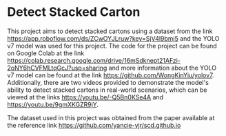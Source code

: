 #  Detect Stacked Carton

This project aims to detect stacked cartons using a dataset from the link https://app.roboflow.com/ds/ZCwOYJLruw?key=SjV4l9bmj5
and the YOLO v7 model was used for this project. 
The code for the project can be found on Google Colab at the link https://colab.research.google.com/drive/16mSdknept21AFzi-2oNY6hCVFMLtqGcJ?usp=sharing 
and more information about the YOLO v7 model can be found at the link https://github.com/WongKinYiu/yolov7.
Additionally, there are two videos provided to demonstrate the model's ability to detect stacked cartons in real-world scenarios, which can be viewed at the links 
https://youtu.be/-Q5Bn0KSe4A and https://youtu.be/9gmXKGZR9jY.

The dataset used in this project was obtained from the paper available at the reference link https://github.com/yancie-yjr/scd.github.io
